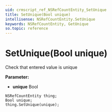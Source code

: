 ```yaml
---
uid: crmscript_ref_NSRefCountEntity_SetUnique
title: SetUnique(Bool unique)
intellisense: NSRefCountEntity.SetUnique
keywords: NSRefCountEntity, GetUnique
so.topic: reference
---
```


# SetUnique(Bool unique)

Check that entered value is unique

**Parameter:** 
* **unique** Bool

```crmscript
NSRefCountEntity thing;
Bool unique;
thing.SetUnique(unique);
```

